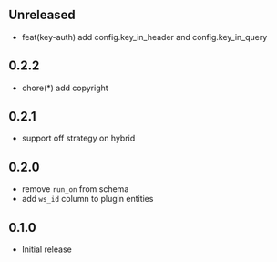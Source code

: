 ## Unreleased

- feat(key-auth) add config.key_in_header and config.key_in_query

## 0.2.2

- chore(*) add copyright

## 0.2.1

- support off strategy on hybrid

## 0.2.0

- remove `run_on` from schema
- add `ws_id` column to plugin entities

## 0.1.0

- Initial release
